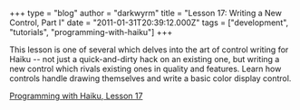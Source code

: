 +++
type = "blog"
author = "darkwyrm"
title = "Lesson 17: Writing a New Control, Part I"
date = "2011-01-31T20:39:12.000Z"
tags = ["development", "tutorials", "programming-with-haiku"]
+++

This lesson is one of several which delves into the art of control writing for Haiku -- not just a quick-and-dirty hack on an existing one, but writing a new control which rivals existing ones in quality and features. Learn how controls handle drawing themselves and write a basic color display control.

<a href="http://darkwyrm.beemulated.net/downloads/PWHaiku/Programming%20with%20Haiku%20Lesson%2017.pdf">Programming with Haiku, Lesson 17</a>
